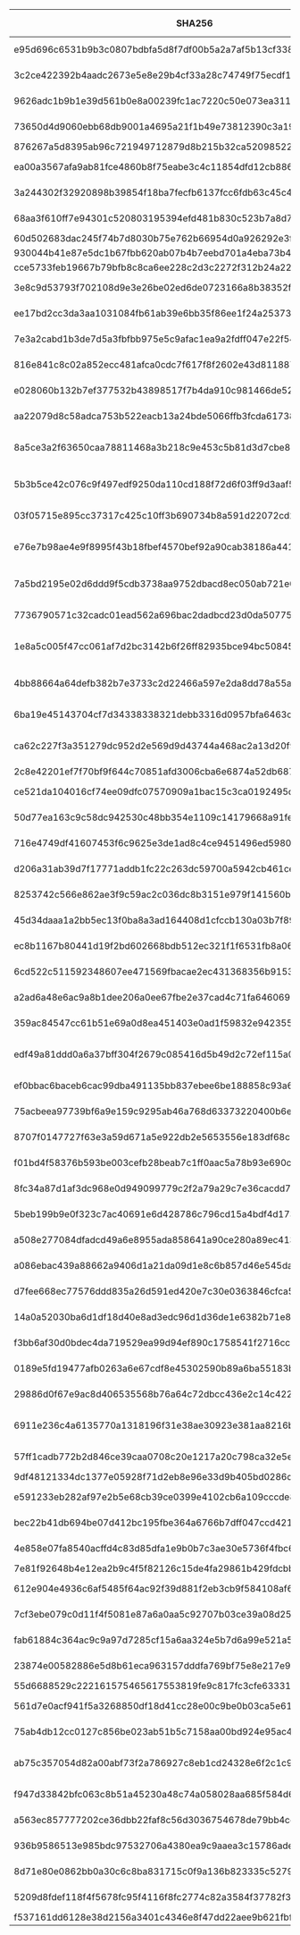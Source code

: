 | SHA256                                                           | FileName                         | Font Revision | Characters | Priority | Use-Case |
| ---------------------------------------------------------------- | -------------------------------- | ------------- | ---------- | -------- | -------- |
| e95d696c6531b9b3c0807bdbfa5d8f7df00b5a2a7af5b13cf338d2c4875bfa9a | ESRI AMFM Electric.ttf           | 4.28          | 190        |          |          |
| 3c2ce422392b4aadc2673e5e8e29b4cf33a28c74749f75ecdf180faaa1095779 | ESRI AMFM Gas.ttf                | 4.25          | 148        |          |          |
| 9626adc1b9b1e39d561b0e8a00239fc1ac7220c50e073ea31156496b1b282651 | ESRI AMFM Sewer.ttf              | 4.28          | 100        |          |          |
| 73650d4d9060ebb68db9001a4695a21f1b49e73812390c3a19531d7a4efbbf77 | ESRI AMFM Water.ttf              | 108.1         | 177        |          |          |
| 876267a5d8395ab96c721949712879d8b215b32ca520985225a039752c4877f1 | ESRI ArcPad.ttf                  | 4.27          | 172        |          |          |
| ea00a3567afa9ab81fce4860b8f75eabe3c4c11854dfd12cb8868a20d366b104 | ESRI Arrowhead.ttf               | 4.28          | 159        |          |          |
| 3a244302f32920898b39854f18ba7fecfb6137fcc6fdb63c45c46c441befd0ce | ESRI Business.ttf                | 108.1         | 171        |          |          |
| 68aa3f610ff7e94301c520803195394efd481b830c523b7a8d795d48612a20e3 | ESRI Cartography.ttf             | 4.27          | 190        |          |          |
| 60d502683dac245f74b7d8030b75e762b66954d0a926292e3fb42a5b144d5e86 | ESRI Caves 1.ttf                 | 4.28          | 190        |          |          |
| 930044b41e87e5dc1b67fbb620ab07b4b7eebd701a4eba73b49ee8551f7bcc9f | ESRI Caves 2.ttf                 | 4.28          | 190        |          |          |
| cce5733feb19667b79bfb8c8ca6ee228c2d3c2272f312b24a2230c4aa301a7f5 | ESRI Caves 3.ttf                 | 4.28          | 190        |          |          |
| 3e8c9d53793f702108d9e3e26be02ed6de0723166a8b38352feb0d6083b5c84a | ESRI Climate & Precipitation.ttf | 108.1         | 173        |          |          |
| ee17bd2cc3da3aa1031084fb61ab39e6bb35f86ee1f24a25373db2a2823a123b | ESRI Commodities.ttf             | 4.28          | 146        |          |          |
| 7e3a2cabd1b3de7d5a3fbfbb975e5c9afac1ea9a2fdff047e22f54badff9782e | ESRI Conservation.ttf            | 4.28          | 126        |          |          |
| 816e841c8c02a852ecc481afca0cdc7f617f8f2602e43d811887ec210241ae02 | ESRI Crime Analysis.ttf          | 4.28          | 086        |          |          |
| e028060b132b7ef377532b43898517f7b4da910c981466de529308867c21624c | ESRI Default Marker.ttf          | 7.28          | 148        |          |          |
| aa22079d8c58adca753b522eacb13a24bde5066ffb3fcda617382aa174c3837c | ESRI Dimensioning.ttf            | 4.28          | 045        |          |          |
| 8a5ce3a2f63650caa78811468a3b218c9e453c5b81d3d7cbe81f5bbdf3dfbbee | ESRI ERS Infrastructures S1.ttf  | 4.28          | 087        |          |          |
| 5b3b5ce42c076c9f497edf9250da110cd188f72d6f03ff9d3aaf5e0f867eb061 | ESRI ERS Operations S1.ttf       | 4.28          | 137        |          |          |
| 03f05715e895cc37317c425c10ff3b690734b8a591d22072cd29aca59fe89fb7 | ESRI Elements.ttf                | 4.28          | 110        |          |          |
| e76e7b98ae4e9f8995f43b18fbef4570bef92a90cab38186a4416a4e74b76754 | ESRI Enviro Hazard Analysis.ttf  | 4.29          | 123        |          |          |
| 7a5bd2195e02d6ddd9f5cdb3738aa9752dbacd8ec050ab721e01aa64ec8b9d0d | ESRI Enviro Hazard Incident.ttf  | 4.28          | 088        |          |          |
| 7736790571c32cadc01ead562a696bac2dadbcd23d0da50775b2db247b12661d | ESRI Enviro Hazard Sites.ttf     | 8.7           | 127        |          |          |
| 1e8a5c005f47cc061af7d2bc3142b6f26ff82935bce94bc508459afe6143c68e | ESRI Environmental & Icons.ttf   | 8.6           | 169        |          |          |
| 4bb88664a64defb382b7e3733c2d22466a597e2da8dd78a55a6c3d5d1f8f0192 | ESRI Fire Incident NFPA.ttf      | 4.28          | 165        |          |          |
| 6ba19e45143704cf7d34338338321debb3316d0957bfa6463cb2e0399958eb00 | ESRI Geology AGSO 1.ttf          | 4.28          | 166        |          |          |
| ca62c227f3a351279dc952d2e569d9d43744a468ac2a13d20f911c0b6e126b2d | ESRI Geology USGS 95-525.ttf     | 4.28          | 191        |          |          |
| 2c8e42201ef7f70bf9f644c70851afd3006cba6e6874a52db687645644dc210c | ESRI Geology.ttf                 | 4.28          | 191        |          |          |
| ce521da104016cf74ee09dfc07570909a1bac15c3ca0192495c71fd38d805f73 | ESRI Geometric Symbols.ttf       | 4.29          | 184        |          |          |
| 50d77ea163c9c58dc942530c48bb354e1109c14179668a91fe5552ca181827a5 | ESRI Hazardous Materials.ttf     | 4.29          | 187        |          |          |
| 716e4749df41607453f6c9625e3de1ad8c4ce9451496ed5980d7aee46991d75e | ESRI Hydrants.ttf                | 4.28          | 049        |          |          |
| d206a31ab39d7f17771addb1fc22c263dc59700a5942cb461ce4c1146f81fbc7 | ESRI IGL Font16.ttf              | 4.28          | 086        |          |          |
| 8253742c566e862ae3f9c59ac2c036dc8b3151e979f141560b33b5352177f0af | ESRI IGL Font20.ttf              | 4.27          | 043        |          |          |
| 45d34daaa1a2bb5ec13f0ba8a3ad164408d1cfccb130a03b7f895311f9f576cc | ESRI IGL Font21.ttf              | 4.28          | 044        |          |          |
| ec8b1167b80441d19f2bd602668bdb512ec321f1f6531fb8a06789f9f2ddf36c | ESRI IGL Font22.ttf              | 4.28          | 063        |          |          |
| 6cd522c511592348607ee471569fbacae2ec431368356b91531b4ae3e42b393f | ESRI IGL Font23.ttf              | 4.28          | 043        |          |          |
| a2ad6a48e6ac9a8b1dee206a0ee67fbe2e37cad4c71fa6460699d0b92a04e828 | ESRI IGL Font24.ttf              | 4.28          | 072        |          |          |
| 359ac84547cc61b51e69a0d8ea451403e0ad1f59832e942355ff01cf3d230631 | ESRI IGL Font25.ttf              | 4.28          | 049        |          |          |
| edf49a81ddd0a6a37bff304f2679c085416d5b49d2c72ef115a0db390a1c40b8 | ESRI Meteorological 01.ttf       | 3.1           | 436        |          |          |
| ef0bbac6baceb6cac99dba491135bb837ebee6be188858c93a6b3c39424e5101 | ESRI Mil2525C Modifiers.ttf      | 9.4           | 082        |          |          |
| 75acbeea97739bf6a9e159c9295ab46a768d63373220400b6e17a5b321396725 | ESRI MilMod 01.ttf               | 4.29          | 189        |          |          |
| 8707f0147727f63e3a59d671a5e922db2e5653556e183df68c211249c5b08c4c | ESRI MilMod 02.ttf               | 4.29          | 165        |          |          |
| f01bd4f58376b593be003cefb28beab7c1ff0aac5a78b93e690c6c19049d225d | ESRI MilRed 01.ttf               | 4.28          | 091        |          |          |
| 8fc34a87d1af3dc968e0d949099779c2f2a79a29c7e36cacdd736677aedb4fb3 | ESRI MilSym 01.ttf               | 4.28          | 178        |          |          |
| 5beb199b9e0f323c7ac40691e6d428786c796cd15a4bdf4d17348983c3472708 | ESRI MilSym 02.ttf               | 4.29          | 156        |          |          |
| a508e277084dfadcd49a6e8955ada858641a90ce280a89ec4138ff3237118f9e | ESRI MilSym 03.ttf               | 4.29          | 156        |          |          |
| a086ebac439a88662a9406d1a21da09d1e8c6b857d46e545da942a8129f9b944 | ESRI MilSym 04.ttf               | 4.29          | 189        |          |          |
| d7fee668ec77576ddd835a26d591ed420e7c30e0363846cfca52e6327235732f | ESRI MilSym 05.ttf               | 4.28          | 075        |          |          |
| 14a0a52030ba6d1df18d40e8ad3edc96d1d36de1e6382b71e8de45c25e830ec3 | ESRI NIMA City Graphic LN.ttf    | 4.28          | 020        |          |          |
| f3bb6af30d0bdec4da719529ea99d94ef890c1758541f2716ccefdc58f14b403 | ESRI NIMA City Graphic PT.ttf    | 4.28          | 041        |          |          |
| 0189e5fd19477afb0263a6e67cdf8e45302590b89a6ba55183b19f0fd8feb7f2 | ESRI NIMA DNC LN.ttf             | 4.28          | 038        |          |          |
| 29886d0f67e9ac8d406535568b76a64c72dbcc436e2c14c4223d6f4e367b2838 | ESRI NIMA DNC PT.ttf             | 2.1           | 190        |          |          |
| 6911e236c4a6135770a1318196f31e38ae30923e381aa8216bd7c76b6786f1ba | ESRI NIMA VMAP1&2 LN.ttf         | 4.28          | 021        |          |          |
| 57ff1cadb772b2d846ce39caa0708c20e1217a20c798ca32e5e5f790814000e1 | ESRI NIMA VMAP1&2 PT.ttf         | 4.28          | 178        |          |          |
| 9df48121334dc1377e05928f71d2eb8e96e33d9b405bd0286d139721c5261398 | ESRI North.ttf                   | 5.12          | 156        |          |          |
| e591233eb282af97e2b5e68cb39ce0399e4102cb6a109cccde82b722a1b16ae5 | ESRI Oil, Gas, & Water.ttf       | 4.29          | 189        |          |          |
| bec22b41db694be07d412bc195fbe364a6766b7dff047ccd4213488de6731f9f | ESRI Ordnance Survey.ttf         | 4.25          | 049        |          |          |
| 4e858e07fa8540acffd4c83d85dfa1e9b0b7c3ae30e5736f4fbc6e24e01d20b5 | ESRI Pipeline US 1.ttf           | 4.28          | 189        |          |          |
| 7e81f92648b4e12ea2b9c4f5f82126c15de4fa29861b429fdcbb77e639bb94b1 | ESRI Public1.ttf                 | 4.28          | 185        |          |          |
| 612e904e4936c6af5485f64ac92f39d881f2eb3cb9f584108af6098bdca1f054 | ESRI SDS 1.95 1.ttf              | 4.25          | 189        |          |          |
| 7cf3ebe079c0d11f4f5081e87a6a0aa5c92707b03ce39a08d25807dc99f8a5da | ESRI SDS 1.95 2.ttf              | 4.29          | 174        |          |          |
| fab61884c364ac9c9a97d7285cf15a6aa324e5b7d6a99e521a58c094172b32c9 | ESRI SDS 2.00 1.ttf              | 4.29          | 189        |          |          |
| 23874e00582886e5d8b61eca963157dddfa769bf75e8e217e92d20bd03c606ac | ESRI SDS 2.00 2.ttf              | 4.29          | 174        |          |          |
| 55d6688529c222161575465617553819fe9c817fc3cfe63331aa643e96b61706 | ESRI Shields.ttf                 | 4.28          | 148        |          |          |
| 561d7e0acf941f5a3268850df18d41cc28e00c9be0b03ca5e6118ee98444a086 | ESRI Surveyor.ttf                | 4.28          | 079        |          |          |
| 75ab4db12cc0127c856be023ab51b5c7158aa00bd924e95ac4bf2e62cf966560 | ESRI Telecom.ttf                 | 4.28          | 077        |          |          |
| ab75c357054d82a00abf73f2a786927c8eb1cd24328e6f2c1c9d7f759508c46d | ESRI Transportation & Civic.ttf  | 4.29          | 191        |          |          |
| f947d33842bfc063c8b51a45230a48c74a058028aa685f584d6fe5ecc8d44560 | ESRI US Forestry 1.ttf           | 4.28          | 190        |          |          |
| a563ec857777202ce36dbb22faf8c56d3036754678de79bb4ccb409fbbdb4d43 | ESRI US Forestry 2.ttf           | 4.28          | 161        |          |          |
| 936b9586513e985bdc97532706a4380ea9c9aaea3c15786ade85dfbc06f0edf4 | ESRI US MUTCD 1.ttf              | 4.29          | 191        |          |          |
| 8d71e80e0862bb0a30c6c8ba831715c0f9a136b823335c5279f8140e4757c10d | ESRI US MUTCD 2.ttf              | 4.29          | 190        |          |          |
| 5209d8fdef118f4f5678fc95f4116f8fc2774c82a3584f37782f37eca57e1e8f | ESRI US MUTCD 3.ttf              | 4.29          | 190        |          |          |
| f537161dd6128e38d2156a3401c4346e8f47dd22aee9b621fbf6ac783faed80d | ESRI Weather.ttf                 | 4.29          | 190        |          |          |
